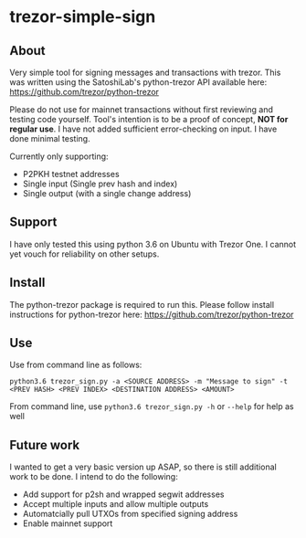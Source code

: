 # trezor-simple-sign

## About
Very simple tool for signing messages and transactions with trezor. 
This was written using the SatoshiLab's python-trezor API available here: https://github.com/trezor/python-trezor

Please do not use for mainnet transactions without first reviewing and testing code yourself. Tool's intention is to be
a proof of concept, **NOT for regular use**. I have not added sufficient error-checking on input. I have done minimal testing.

Currently only supporting:

- P2PKH testnet addresses
- Single input (Single prev hash and index)
- Single output (with a single change address)

## Support
I have only tested this using python 3.6 on Ubuntu with Trezor One. I cannot yet vouch for reliability on other setups.

## Install
The python-trezor package is required to run this. Please follow install instructions for python-trezor here: https://github.com/trezor/python-trezor

## Use
Use from command line as follows:
```
python3.6 trezor_sign.py -a <SOURCE ADDRESS> -m "Message to sign" -t <PREV HASH> <PREV INDEX> <DESTINATION ADDRESS> <AMOUNT>
```
From command line, use `python3.6 trezor_sign.py -h` or `--help` for help as well

## Future work
I wanted to get a very basic version up ASAP, so there is still additional work to be done. I intend to do the following:

- Add support for p2sh and wrapped segwit addresses
- Accept multiple inputs and allow multiple outputs
- Automatcially pull UTXOs from specified signing address
- Enable mainnet support
